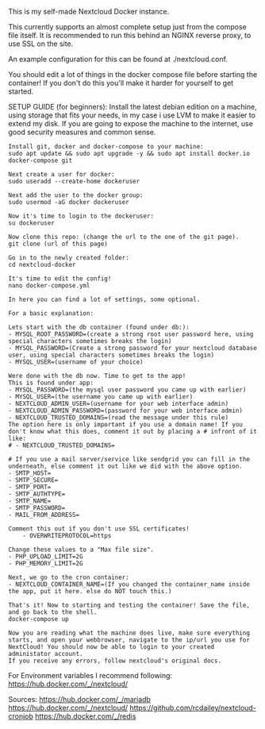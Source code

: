 This is my self-made Nextcloud Docker instance.

This currently supports an almost complete setup just from the compose file itself. It is recommended to run this behind an NGINX reverse proxy, to use SSL on the site.

An example configuration for this can be found at ./nextcloud.conf.

You should edit a lot of things in the docker compose file before starting the container! If you don't do this you'll make it harder for yourself to get started.

SETUP GUIDE (for beginners):
	Install the latest debian edition on a machine, using storage that fits your needs, in my case i use LVM to make it easier to extend my disk. If you are going to expose the machine to the internet, use good security measures and common sense.

	Install git, docker and docker-compose to your machine:
	sudo apt update && sudo apt upgrade -y && sudo apt install docker.io docker-compose git

	Next create a user for docker:
	sudo useradd --create-home dockeruser

	Next add the user to the docker group:
	sudo usermod -aG docker dockeruser

	Now it's time to login to the dockeruser:
	su dockeruser

	Now clone this repo: (change the url to the one of the git page).
	git clone (url of this page)

	Go in to the newly created folder:
	cd nextcloud-docker

	It's time to edit the config!
	nano docker-compose.yml

	In here you can find a lot of settings, some optional.

	For a basic explanation:

	Lets start with the db container (found under db:):
	- MYSQL_ROOT_PASSWORD=(create a strong root user password here, using special characters sometimes breaks the login)
	- MYSQL_PASSWORD=(Create a strong password for your nextcloud database user, using special characters sometimes breaks the login)
	- MYSQL_USER=(username of your choice)

	Were done with the db now. Time to get to the app!
	This is found under app:
	- MYSQL_PASSWORD=(the mysql user password you came up with earlier)
	- MYSQL_USER=(the username you came up with earlier)
	- NEXTCLOUD_ADMIN_USER=(username for your web interface admin)
	- NEXTCLOUD_ADMIN_PASSWORD=(password for your web interface admin)
	- NEXTCLOUD_TRUSTED_DOMAINS=(read the message under this rule)
	The option here is only important if you use a domain name! If you don't know what this does, comment it out by placing a # infront of it like:
	# - NEXTCLOUD_TRUSTED_DOMAINS=
	
	# If you use a mail server/service like sendgrid you can fill in the underneath, else comment it out like we did with the above option.
	- SMTP_HOST=
	- SMTP_SECURE=
	- SMTP_PORT=
	- SMTP_AUTHTYPE=
	- SMTP_NAME=
	- SMTP_PASSWORD=
	- MAIL_FROM_ADDRESS=

	Comment this out if you don't use SSL certificates!
      	- OVERWRITEPROTOCOL=https

	Change these values to a "Max file size".
	- PHP_UPLOAD_LIMIT=2G
	- PHP_MEMORY_LIMIT=2G

	Next, we go to the cron container:
	- NEXTCLOUD_CONTAINER_NAME=(If you changed the container_name inside the app, put it here. else do NOT touch this.)

	That's it! Now to starting and testing the container! Save the file, and go back to the shell.
	docker-compose up

	Now you are reading what the machine does live, make sure everything starts, and open your webbrowser, navigate to the ip/url you use for NextCloud! You should now be able to login to your created administator account.
	If you receive any errors, follow nextcloud's original docs.

For Environment variables I recommend following: https://hub.docker.com/_/nextcloud/

Sources: https://hub.docker.com/_/mariadb https://hub.docker.com/_/nextcloud/ https://github.com/rcdailey/nextcloud-cronjob https://hub.docker.com/_/redis
